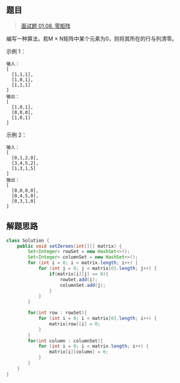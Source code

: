 ## 题目

> [面试题 01.08. 零矩阵](https://leetcode-cn.com/problems/zero-matrix-lcci/)

编写一种算法，若M × N矩阵中某个元素为0，则将其所在的行与列清零。

 

示例 1：

```
输入：
[
  [1,1,1],
  [1,0,1],
  [1,1,1]
]
输出：
[
  [1,0,1],
  [0,0,0],
  [1,0,1]
]
```

示例 2：

```
输入：
[
  [0,1,2,0],
  [3,4,5,2],
  [1,3,1,5]
]
输出：
[
  [0,0,0,0],
  [0,4,5,0],
  [0,3,1,0]
]
```





## 解题思路

```java
class Solution {
    public void setZeroes(int[][] matrix) {
        Set<Integer> rowSet = new HashSet<>();
        Set<Integer> columnSet = new HashSet<>();
        for (int i = 0; i < matrix.length; i++) {
            for (int j = 0; j < matrix[0].length; j++) {
                if(matrix[i][j] == 0){
                    rowSet.add(i);
                    columnSet.add(j);
                }
            }
        }

        for(int row : rowSet){
            for (int i = 0; i < matrix[0].length; i++) {
                matrix[row][i] = 0;
            }
        }
        for(int column : columnSet){
            for (int i = 0; i < matrix.length; i++) {
                matrix[i][column] = 0;
            }
        }
    }
}
```


